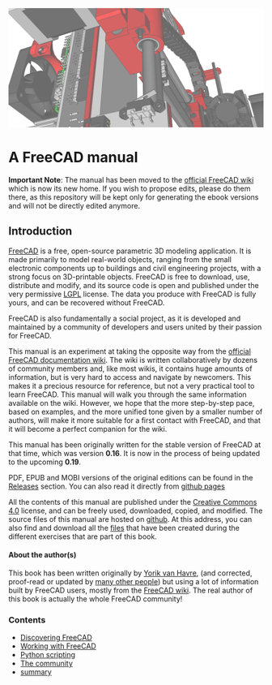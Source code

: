 ![](images/readme-cover.jpg)





# A FreeCAD manual

**Important Note**: The manual has been moved to the [official FreeCAD wiki](https://wiki.freecadweb.org/Manual) which is now its new home. If you wish to propose edits, please do them there, as this repository will be kept only for generating the ebook versions and will not be directly edited anymore.



## Introduction

[FreeCAD](http://www.freecadweb.org) is a free, open-source parametric 3D modeling application. It is made primarily to model real-world objects, ranging from the small electronic components up to buildings and civil engineering projects, with a strong focus on 3D-printable objects. FreeCAD is free to download, use, distribute and modify, and its source code is open and published under the very permissive [LGPL](https://en.wikipedia.org/wiki/GNU_Lesser_General_Public_License) license. The data you produce with FreeCAD is fully yours, and can be recovered without FreeCAD.

FreeCAD is also fundamentally a social project, as it is developed and maintained by a community of developers and users united by their passion for FreeCAD.

This manual is an experiment at taking the opposite way from the [official FreeCAD documentation wiki](http://www.freecadweb.org/wiki). The wiki is written collaboratively by dozens of community members and, like most wikis, it contains huge amounts of information, but is very hard to access and navigate by newcomers. This makes it a precious resource for reference, but not a very practical tool to learn FreeCAD. This manual will walk you through the same information available on the wiki. However, we hope that the more step-by-step pace, based on examples, and the more unified tone given by a smaller number of authors, will make it more suitable for a first contact with FreeCAD, and that it will become a perfect companion for the wiki.

This manual has been originally written for the stable version of FreeCAD at that time, which was version **0.16**. It is now in the process of being updated to the upcoming **0.19**.

PDF, EPUB and MOBI versions of the original editions can be found in the [Releases](../../Releases) section. You can also read it directly from [github pages](http://yorikvanhavre.github.io/FreeCAD-manual/)

All the contents of this manual are published under the [Creative Commons 4.0](http://creativecommons.org/licenses/by/4.0/) license, and can be freely used, downloaded, copied, and modified. The source files of this manual are hosted on [github](https://github.com/yorikvanhavre/FreeCAD-manual). At this address, you can also find and download all the [files](https://github.com/yorikvanhavre/FreeCAD-manual/tree/master/files) that have been created during the different exercises that are part of this book.



#### About the author(s)

This book has been written originally by [Yorik van Havre](https://yorik.uncreated.net), (and corrected, proof-read or updated by [many other people](https://github.com/yorikvanhavre/FreeCAD-manual/graphs/contributors)) but using a lot of information built by FreeCAD users, mostly from the [FreeCAD wiki](https://wiki.freecadweb.org). The real author of this book is actually the whole FreeCAD community!



### Contents

* [Discovering FreeCAD](discovering_freecad/README.md)
* [Working with FreeCAD](working_with_freecad/README.md)
* [Python scripting](python_scripting/README.md)
* [The community](the_community.md)
* [summary](SUMMARY.md)

